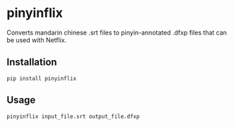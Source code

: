 # pinyinflix
Converts mandarin chinese .srt files to pinyin-annotated .dfxp files that can be used with Netflix.

## Installation

```pip install pinyinflix```

## Usage

```pinyinflix input_file.srt output_file.dfxp```
